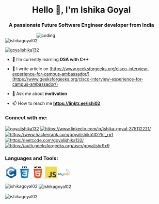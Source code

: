 
<h1 align="center">Hello 👋, I'm Ishika Goyal</h1>
<h3 align="center">A passionate Future Software Engineer developer from India</h3>

<img align="right" alt="coding" width="400" src ="https://user-images.githubusercontent.com/74038190/249570803-02293768-9242-47e1-bf8f-d084ba0a2d1d.gif">

<p align="left"> <img src="https://komarev.com/ghpvc/?username=ishikagoyal02&label=Profile%20views&color=0e75b6&style=flat" alt="ishikagoyal02" /> </p>

<p align="left"> <a href="https://twitter.com/goyalishika132" target="blank"><img src="https://img.shields.io/twitter/follow/goyalishika132?logo=twitter&style=for-the-badge" alt="goyalishika132" /></a> </p>

- 🌱 I’m currently learning **DSA with C++**

- 📝 I write article on [https://www.geeksforgeeks.org/cisco-interview-experience-for-campus-ambassador/](https://www.geeksforgeeks.org/cisco-interview-experience-for-campus-ambassador/)

- 💬 Ask me about **motivation**

- 📫 How to reach me **https://linktr.ee/ishi02**

<h3 align="left">Connect with me:</h3>
<p align="left">
<a href="https://twitter.com/goyalishika132" target="blank"><img align="center" src="https://raw.githubusercontent.com/rahuldkjain/github-profile-readme-generator/master/src/images/icons/Social/twitter.svg" alt="goyalishika132" height="30" width="40" /></a>
<a href="https://www.linkedin.com/in/ishika-goyal-375112221/" target="blank"><img align="center" src="https://raw.githubusercontent.com/rahuldkjain/github-profile-readme-generator/master/src/images/icons/Social/linked-in-alt.svg" alt="https://www.linkedin.com/in/ishika-goyal-375112221/" height="30" width="40" /></a>
<a href="https://www.hackerrank.com/https://www.hackerrank.com/goyalishika132?hr_r=1" target="blank"><img align="center" src="https://raw.githubusercontent.com/rahuldkjain/github-profile-readme-generator/master/src/images/icons/Social/hackerrank.svg" alt="https://www.hackerrank.com/goyalishika132?hr_r=1" height="30" width="40" /></a>
<a href="https://leetcode.com/goyalishika132/" target="blank"><img align="center" src="https://raw.githubusercontent.com/rahuldkjain/github-profile-readme-generator/master/src/images/icons/Social/leet-code.svg" alt="https://leetcode.com/goyalishika132/" height="30" width="40" /></a>
<a href="https://auth.geeksforgeeks.org/user/goyalishr9x9/?utm_source=geeksforgeeks&utm_medium=my_profile&utm_campaign=auth_user" target="blank"><img align="center" src="https://raw.githubusercontent.com/rahuldkjain/github-profile-readme-generator/master/src/images/icons/Social/geeks-for-geeks.svg" alt="https://auth.geeksforgeeks.org/user/goyalishr9x9" height="30" width="40" /></a>
</p>

<h3 align="left">Languages and Tools:</h3>
<p align="left"> <a href="https://www.cprogramming.com/" target="_blank" rel="noreferrer"> <img src="https://raw.githubusercontent.com/devicons/devicon/master/icons/c/c-original.svg" alt="c" width="40" height="40"/> </a> <a href="https://www.w3schools.com/css/" target="_blank" rel="noreferrer"> <img src="https://raw.githubusercontent.com/devicons/devicon/master/icons/css3/css3-original-wordmark.svg" alt="css3" width="40" height="40"/> </a> <a href="https://www.w3.org/html/" target="_blank" rel="noreferrer"> <img src="https://raw.githubusercontent.com/devicons/devicon/master/icons/html5/html5-original-wordmark.svg" alt="html5" width="40" height="40"/> </a> <a href="https://developer.mozilla.org/en-US/docs/Web/JavaScript" target="_blank" rel="noreferrer"> <img src="https://raw.githubusercontent.com/devicons/devicon/master/icons/javascript/javascript-original.svg" alt="javascript" width="40" height="40"/> </a> <a href="https://www.mysql.com/" target="_blank" rel="noreferrer"> <img src="https://raw.githubusercontent.com/devicons/devicon/master/icons/mysql/mysql-original-wordmark.svg" alt="mysql" width="40" height="40"/> </a> </p>

<p><img align="left" src="https://github-readme-stats.vercel.app/api/top-langs?username=ishikagoyal02&show_icons=true&locale=en&layout=compact" alt="ishikagoyal02" /></p>

<p>&nbsp;<img align="center" src="https://github-readme-stats.vercel.app/api?username=ishikagoyal02&show_icons=true&locale=en" alt="ishikagoyal02" /></p>

<p><img align="center" src="https://github-readme-streak-stats.herokuapp.com/?user=ishikagoyal02&" alt="ishikagoyal02" /></p>
